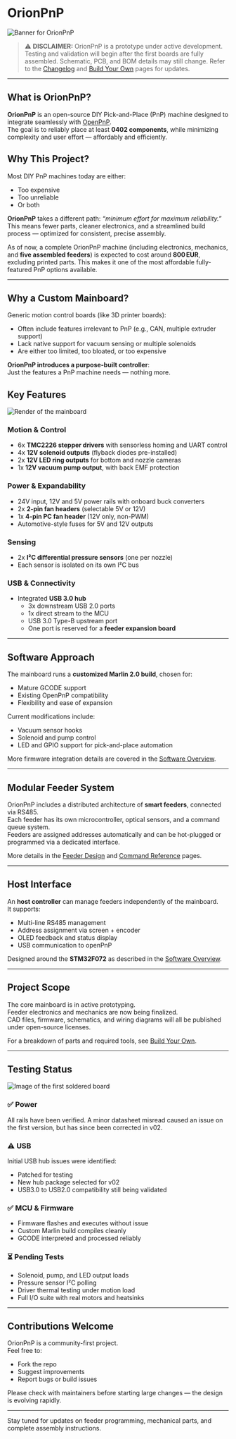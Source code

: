 # OrionPnP

![Banner for OrionPnP](/assets/banner01.png)

> ⚠️ **DISCLAIMER:** OrionPnP is a prototype under active development. Testing and validation will begin after the first boards are fully assembled. Schematic, PCB, and BOM details may still change. Refer to the [Changelog](./Changelog) and [Build Your Own](./Build-Your-Own) pages for updates.

---

## What is OrionPnP?

**OrionPnP** is an open-source DIY Pick-and-Place (PnP) machine designed to integrate seamlessly with [OpenPnP](http://openpnp.org).  
The goal is to reliably place at least **0402 components**, while minimizing complexity and user effort — affordably and efficiently.

## Why This Project?

Most DIY PnP machines today are either:
- Too expensive
- Too unreliable
- Or both

**OrionPnP** takes a different path: _“minimum effort for maximum reliability.”_  
This means fewer parts, cleaner electronics, and a streamlined build process — optimized for consistent, precise assembly.

As of now, a complete OrionPnP machine (including electronics, mechanics, and **five assembled feeders**) is expected to cost around **800 EUR**, excluding printed parts. This makes it one of the most affordable fully-featured PnP options available.

---

## Why a Custom Mainboard?

Generic motion control boards (like 3D printer boards):
- Often include features irrelevant to PnP (e.g., CAN, multiple extruder support)
- Lack native support for vacuum sensing or multiple solenoids
- Are either too limited, too bloated, or too expensive

**OrionPnP introduces a purpose-built controller**:  
Just the features a PnP machine needs — nothing more.


## Key Features

![Render of the mainboard](/assets/RenderBoardV2a.png)

### Motion & Control
- 6x **TMC2226 stepper drivers** with sensorless homing and UART control
- 4x **12V solenoid outputs** (flyback diodes pre-installed)
- 2x **12V LED ring outputs** for bottom and nozzle cameras
- 1x **12V vacuum pump output**, with back EMF protection

### Power & Expandability
- 24V input, 12V and 5V power rails with onboard buck converters
- 2x **2-pin fan headers** (selectable 5V or 12V)
- 1x **4-pin PC fan header** (12V only, non-PWM)
- Automotive-style fuses for 5V and 12V outputs

### Sensing
- 2x **I²C differential pressure sensors** (one per nozzle)
- Each sensor is isolated on its own I²C bus

### USB & Connectivity
- Integrated **USB 3.0 hub**
  - 3x downstream USB 2.0 ports
  - 1x direct stream to the MCU
  - USB 3.0 Type-B upstream port
  - One port is reserved for a **feeder expansion board**

---

## Software Approach

The mainboard runs a **customized Marlin 2.0 build**, chosen for:
- Mature GCODE support
- Existing OpenPnP compatibility
- Flexibility and ease of expansion

Current modifications include:
- Vacuum sensor hooks
- Solenoid and pump control
- LED and GPIO support for pick-and-place automation

More firmware integration details are covered in the [Software Overview](./Software-Overview).

---

## Modular Feeder System

OrionPnP includes a distributed architecture of **smart feeders**, connected via RS485.  
Each feeder has its own microcontroller, optical sensors, and a command queue system.  
Feeders are assigned addresses automatically and can be hot-plugged or programmed via a dedicated interface.

More details in the [Feeder Design](./Feeder-Design) and [Command Reference](./OrionProtocol) pages.

---

## Host Interface

An **host controller** can manage feeders independently of the mainboard.  
It supports:
- Multi-line RS485 management
- Address assignment via screen + encoder
- OLED feedback and status display
- USB communication to openPnP
  
Designed around the **STM32F072** as described in the [Software Overview](./Software-Overview).

---

## Project Scope

The core mainboard is in active prototyping.  
Feeder electronics and mechanics are now being finalized.  
CAD files, firmware, schematics, and wiring diagrams will all be published under open-source licenses.

For a breakdown of parts and required tools, see [Build Your Own](./Build-Your-Own).

---

## Testing Status

![Image of the first soldered board](assets/RealBoardV1b.jpg)

### ✅ Power
All rails have been verified. A minor datasheet misread caused an issue on the first version, but has since been corrected in v02.

### ⚠️ USB
Initial USB hub issues were identified:
- Patched for testing
- New hub package selected for v02
- USB3.0 to USB2.0 compatibility still being validated

### ✅ MCU & Firmware
- Firmware flashes and executes without issue
- Custom Marlin build compiles cleanly
- GCODE interpreted and processed reliably

### ⏳ Pending Tests
- Solenoid, pump, and LED output loads
- Pressure sensor I²C polling
- Driver thermal testing under motion load
- Full I/O suite with real motors and heatsinks

---

## Contributions Welcome

OrionPnP is a community-first project.  
Feel free to:
- Fork the repo
- Suggest improvements
- Report bugs or build issues

Please check with maintainers before starting large changes — the design is evolving rapidly.

---

Stay tuned for updates on feeder programming, mechanical parts, and complete assembly instructions.
